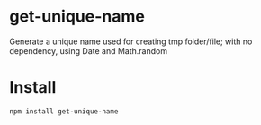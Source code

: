 # get-unique-name

Generate a unique name used for creating tmp folder/file; with no dependency, using Date and Math.random

# Install

```bash
npm install get-unique-name
```